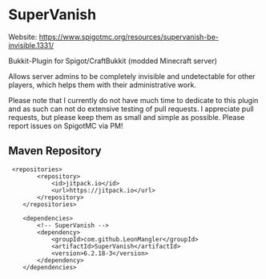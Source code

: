# SuperVanish
Website: https://www.spigotmc.org/resources/supervanish-be-invisible.1331/

Bukkit-Plugin for Spigot/CraftBukkit (modded Minecraft server)

Allows server admins to be completely invisible and undetectable for other players, which helps them with their administrative work.

Please note that I currently do not have much time to dedicate to this plugin and as such can not do extensive testing of pull requests. I appreciate pull requests, but please keep them as small and simple as possible. Please report issues on SpigotMC via PM!

## Maven Repository
```
 <repositories>
        <repository>
            <id>jitpack.io</id>
            <url>https://jitpack.io</url>
        </repository>
    </repositories>

    <dependencies>
        <!-- SuperVanish -->
        <dependency>
            <groupId>com.github.LeonMangler</groupId>
            <artifactId>SuperVanish</artifactId>
            <version>6.2.18-3</version>
        </dependency>
    </dependencies>
```
